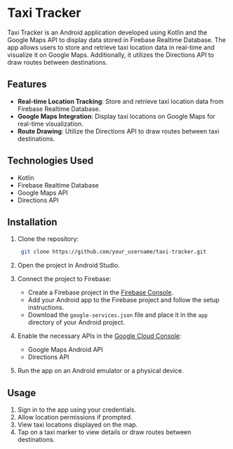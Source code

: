 # Taxi Tracker

Taxi Tracker is an Android application developed using Kotlin and the Google Maps API to display data stored in Firebase Realtime Database. The app allows users to store and retrieve taxi location data in real-time and visualize it on Google Maps. Additionally, it utilizes the Directions API to draw routes between destinations.

## Features

- **Real-time Location Tracking**: Store and retrieve taxi location data from Firebase Realtime Database.
- **Google Maps Integration**: Display taxi locations on Google Maps for real-time visualization.
- **Route Drawing**: Utilize the Directions API to draw routes between taxi destinations.

## Technologies Used

- Kotlin
- Firebase Realtime Database
- Google Maps API
- Directions API

## Installation

1. Clone the repository:
   ```bash
    git clone https://github.com/your_username/taxi-tracker.git
   ```

2. Open the project in Android Studio.

3. Connect the project to Firebase:
   - Create a Firebase project in the [Firebase Console](https://console.firebase.google.com/).
   - Add your Android app to the Firebase project and follow the setup instructions.
   - Download the `google-services.json` file and place it in the `app` directory of your Android project.

4. Enable the necessary APIs in the [Google Cloud Console](https://console.cloud.google.com/):
   - Google Maps Android API
   - Directions API

5. Run the app on an Android emulator or a physical device.

## Usage

1. Sign in to the app using your credentials.
2. Allow location permissions if prompted.
3. View taxi locations displayed on the map.
4. Tap on a taxi marker to view details or draw routes between destinations.
